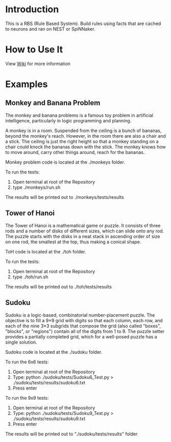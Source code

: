 # Introduction 
This is a RBS (Rule Based System). Build rules using facts that are cached to neurons and ran on NEST or SpiNNaker.

# How to Use It

View [Wiki](https://github.com/dainiuskreivenas/rbs/wiki) for more information


# Examples

## Monkey and Banana Problem

The monkey and banana problems is a famous toy problem in artificial intelligence, particularly in logic programming and planning. 

A monkey is in a room. Suspended from the ceiling is a bunch of bananas, beyond the monkey's reach. However, in the room there are also a chair and a stick. The ceiling is just the right height so that a monkey standing on a chair could knock the bananas down with the stick. The monkey knows how to move around, carry other things around, reach for the bananas.

Monkey problem code is located at the ./monkeys folder.

To run the tests:

1. Open terminal at root of the Repository
2. type ./monkeys/run.sh

The results will be printed out to ./monkeys/tests/results

## Tower of Hanoi

The Tower of Hanoi is a mathematical game or puzzle. It consists of three rods and a number of disks of different sizes, which can slide onto any rod. The puzzle starts with the disks in a neat stack in ascending order of size on one rod, the smallest at the top, thus making a conical shape. 

ToH code is located at the ./toh folder.

To run the tests:

1. Open terminal at root of the Repository
2. type ./toh/run.sh

The results will be printed out to ./toh/tests/results

## Sudoku

Sudoku is a logic-based, combinatorial number-placement puzzle. The objective is to fill a 9×9 grid with digits so that each column, each row, and each of the nine 3×3 subgrids that compose the grid (also called "boxes", "blocks", or "regions") contain all of the digits from 1 to 9. The puzzle setter provides a partially completed grid, which for a well-posed puzzle has a single solution.

Sudoku code is located at the ./sudoku folder.

To run the 6x6 tests:

1. Open terminal at root of the Repository
2. Type: python ./sudoku/tests/Sudoku6_Test.py > ./sudoku/tests/results/sudoku6.txt
3. Press enter

To run the 9x9 tests:

1. Open terminal at root of the Repository
2. Type: python ./sudoku/tests/Sudoku9_Test.py > ./sudoku/tests/results/sudoku9.txt
3. Press enter

The results will be printed out to "./sudoku/tests/results" folder